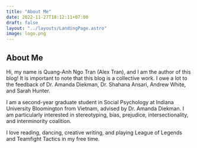 ```yaml
---
title: "About Me"
date: 2022-11-27T18:12:11+07:00
draft: false
layout: "../layouts/LandingPage.astro"
image: logo.png
---
```


## About Me

Hi, my name is Quang-Anh Ngo Tran (Alex Tran), and I am the author of this blog! It is important to note that this blog is a collective work. I owe a lot to the feedback of Dr. Amanda Diekman, Dr. Shahana Ansari, Andrew White, and Sarah Hunter.

I am a second-year graduate student in Social Psychology at Indiana University Bloomington from Vietnam, advised by Dr. Amanda Diekman. I am particularly interested in stereotyping, bias, prejudice, intersectionality, and interminority coalition.

I love reading, dancing, creative writing, and playing League of Legends and Teamfight Tactics in my free time.
